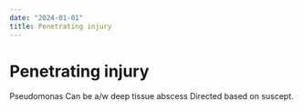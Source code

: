 ```yaml
---
date: "2024-01-01"
title: Penetrating injury
---
```


# Penetrating injury

Pseudomonas
Can be a/w deep tissue abscess
Directed based on suscept.
